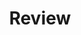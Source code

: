 ---
layout: list
type: category
title: Review
slug: review
sidebar: true
order: 4
description: >
  Reviews on hardware/software
---